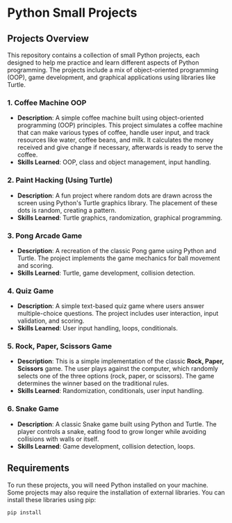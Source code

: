# Python Small Projects

## Projects Overview

This repository contains a collection of small Python projects, each designed to help me practice and learn different aspects of Python programming. The projects include a mix of object-oriented programming (OOP), game development, and graphical applications using libraries like Turtle.

### 1. **Coffee Machine OOP**
   - **Description**: A simple coffee machine built using object-oriented programming (OOP) principles. This project simulates a coffee machine that can make various types of coffee, 
                      handle user input, and track resources like water, coffee beans, and milk. It calculates the money received and give change if necessary, afterwards is ready to                            serve the coffee.
   - **Skills Learned**: OOP, class and object management, input handling.

### 2. **Paint Hacking (Using Turtle)**
   - **Description**: A fun project where random dots are drawn across the screen using Python's Turtle graphics library. The placement of these dots is random, creating a pattern.
   - **Skills Learned**: Turtle graphics, randomization, graphical programming.

### 3. **Pong Arcade Game**
   - **Description**: A recreation of the classic Pong game using Python and Turtle. The project  implements the game mechanics for ball movement and scoring.
   - **Skills Learned**: Turtle, game development, collision detection.

### 4. **Quiz Game**
   - **Description**: A simple text-based quiz game where users answer multiple-choice questions. The project includes user interaction, input validation, and scoring.
   - **Skills Learned**: User input handling, loops, conditionals.

### 5. **Rock, Paper, Scissors Game**
   - **Description**: This is a simple implementation of the classic **Rock, Paper, Scissors** game. The user plays against the computer, which randomly selects one of the three options                         (rock, paper, or scissors). The game determines the winner based on the traditional rules.
   - **Skills Learned**: Randomization, conditionals, user input handling.

### 6. **Snake Game**
   - **Description**: A classic Snake game built using Python and Turtle. The player controls a snake, eating food to grow longer while avoiding collisions with walls or itself.
   - **Skills Learned**: Game development, collision detection, loops.


## Requirements

To run these projects, you will need Python installed on your machine. Some projects may also require the installation of external libraries. You can install these libraries using pip:

```sh
pip install


